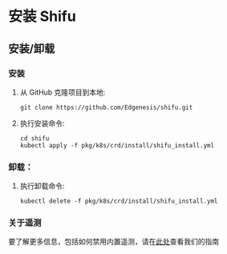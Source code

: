 # 安装 Shifu
## 安装/卸载
### 安装
1. 从 GitHub 克隆项目到本地:
   ```
   git clone https://github.com/Edgenesis/shifu.git
   ```
2. 执行安装命令:
   ```
   cd shifu
   kubectl apply -f pkg/k8s/crd/install/shifu_install.yml
   ```

### 卸载：
1. 执行卸载命令:
   ``` 
   kubectl delete -f pkg/k8s/crd/install/shifu_install.yml
   ```

### 关于遥测
要了解更多信息，包括如何禁用内置遥测，请在[此处](telemetry.md)查看我们的指南